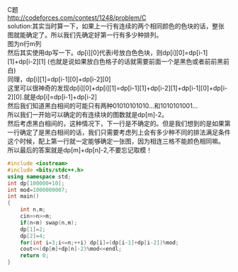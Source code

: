 C题
<br>http://codeforces.com/contest/1248/problem/C
<br>solution:其实当时算一下，如果上一行有连续的两个相同颜色的色块的话，整张图就能确定了。所以我们先确定好第一行有多少种排列。
<br>图为n行m列
<br>然后其实使用dp写一下。dp[i][0]代表i号放白色色块，则dp[i][0]=dp[i-1][1]+dp[i-2][1] (也就是说如果放白色格子的话就需要前面一个是黑色或者前前黑前白)
<br>同理，dp[i][1]=dp[i-1][0]+dp[i-2][0]
<br>这里可以很神奇的发现dp[i][0]+dp[i][1]=dp[i-1][1]+dp[i-2][1]+dp[i-1][0]+dp[i-2][0].就是dp[i]=dp[i-1]+dp[i-2]
<br>然后我们知道黑白相间的可能只有两种01010101010...和1010101001...
<br>所以我们一开始可以确定的有连续块的图数就是dp[m]-2。
<br>然后考虑黑白相间的，这种情况下，下一行是不确定的。但是我们想到的是如果第一行确定了是黑白相间的话，我们只需要考虑列上会有多少种不同的排法满足条件
<br>这个时候，配上第一行就一定能够确定一张图，因为相连三格不能颜色相同嘛。
<br>所以最后的答案就是dp[m]+dp[n]-2,不要忘记取模！
```cpp
#include <iostream>
#include <bits/stdc++.h>
using namespace std;
int dp[100000+10];
int mod=1000000007;
int main()
{
    int n,m;
    cin>>n>>m;
    if(n<m) swap(n,m);
    dp[1]=2;
    dp[2]=4;
    for(int i=3;i<=n;++i) dp[i]=(dp[i-1]+dp[i-2])%mod;
    cout<<(dp[m]+dp[n]-2)%mod<<endl;
    return 0;
}
```
